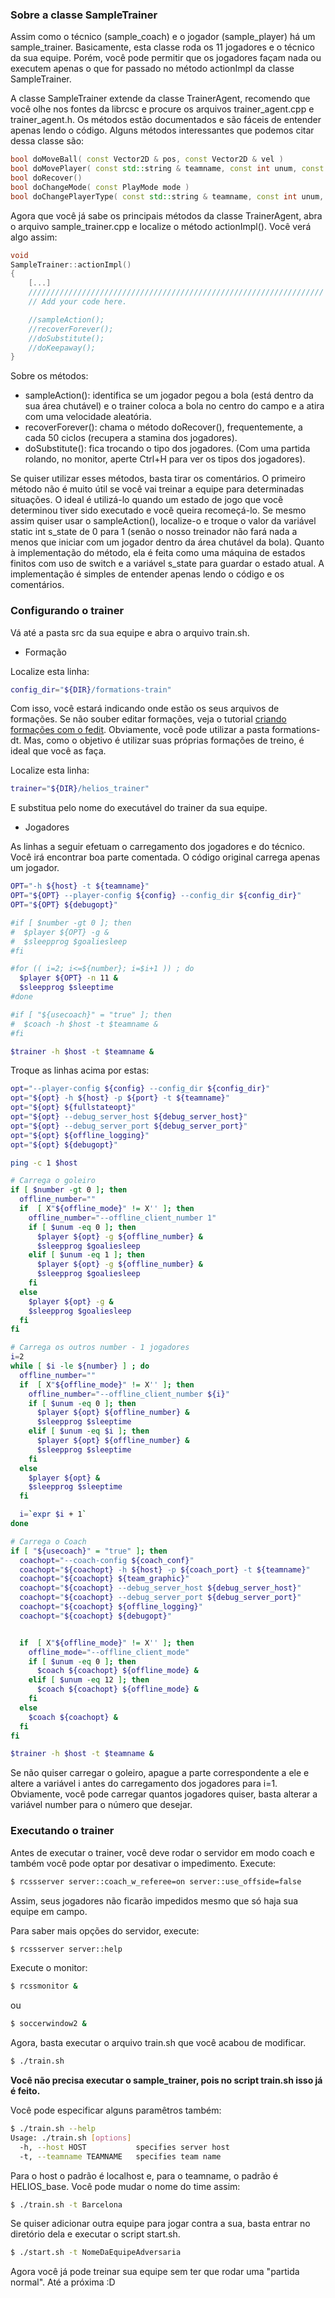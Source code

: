  

### Sobre a classe SampleTrainer

Assim como o técnico (sample_coach) e o jogador (sample_player) há um sample_trainer. Basicamente, esta classe roda os 11 jogadores e o técnico da sua equipe. Porém, você pode permitir que os jogadores façam nada ou executem apenas o que for passado no método actionImpl da classe SampleTrainer.

A classe SampleTrainer extende da classe TrainerAgent, recomendo que você olhe nos fontes da librcsc e procure os arquivos trainer_agent.cpp e trainer_agent.h. Os métodos estão documentados e são fáceis de entender apenas lendo o código. Alguns métodos interessantes que podemos citar dessa classe são:

```cpp
bool doMoveBall( const Vector2D & pos, const Vector2D & vel )
bool doMovePlayer( const std::string & teamname, const int unum, const Vector2D & pos )
bool doRecover()
bool doChangeMode( const PlayMode mode )
bool doChangePlayerType( const std::string & teamname, const int unum, const int type )
```

Agora que você já sabe os principais métodos da classe TrainerAgent, abra o arquivo sample_trainer.cpp e localize o método actionImpl(). Você verá algo assim:

```cpp
void
SampleTrainer::actionImpl()
{
    [...]
    //////////////////////////////////////////////////////////////////
    // Add your code here.

    //sampleAction();
    //recoverForever();
    //doSubstitute();
    //doKeepaway();
}
```

Sobre os métodos:
- sampleAction(): identifica se um jogador pegou a bola (está dentro da sua área chutável) e o trainer coloca a bola no centro do campo e a atira com uma velocidade aleatória.
- recoverForever(): chama o método doRecover(), frequentemente, a cada 50 ciclos (recupera a stamina dos jogadores).
- doSubstitute(): fica trocando o tipo dos jogadores. (Com uma partida rolando, no monitor, aperte Ctrl+H para ver os tipos dos jogadores).

Se quiser utilizar esses métodos, basta tirar os comentários. O primeiro método não é muito útil se você vai treinar a equipe para determinadas situações. O ideal é utilizá-lo quando um estado de jogo que você determinou tiver sido executado e você queira recomeçá-lo. 
Se mesmo assim quiser usar o sampleAction(), localize-o e troque o valor da variável static int s_state de 0 para 1 (senão o nosso treinador não fará nada a menos que iniciar com um jogador dentro da área chutável da bola).  Quanto à implementação do método, ela é feita como uma máquina de estados finitos com uso de switch e a variável s_state para guardar o estado atual. A implementação é simples de entender apenas lendo o código e os comentários. 

### Configurando o trainer

Vá até a pasta src da sua equipe e abra o arquivo train.sh.

- Formação

Localize esta linha:
```bash
config_dir="${DIR}/formations-train"
```

Com isso, você estará indicando onde estão os seus arquivos de formações. Se não souber editar formações, veja o tutorial [criando formações com o fedit](https://github.com/robocup2d/robocup2d/wiki/Criando-forma%C3%A7%C3%B5es-com-o-fedit).
Obviamente, você pode utilizar a pasta formations-dt. Mas, como o objetivo é utilizar suas próprias formações de treino, é ideal que você as faça.

Localize esta linha:
```bash
trainer="${DIR}/helios_trainer"
```
E substitua pelo nome do executável do trainer da sua equipe.

- Jogadores

As linhas a seguir efetuam o carregamento dos jogadores e do técnico. Você irá encontrar boa parte comentada. O código original carrega apenas um jogador.
```bash
OPT="-h ${host} -t ${teamname}"
OPT="${OPT} --player-config ${config} --config_dir ${config_dir}"
OPT="${OPT} ${debugopt}"

#if [ $number -gt 0 ]; then
#  $player ${OPT} -g &
#  $sleepprog $goaliesleep
#fi

#for (( i=2; i<=${number}; i=$i+1 )) ; do
  $player ${OPT} -n 11 &
  $sleepprog $sleeptime
#done

#if [ "${usecoach}" = "true" ]; then
#  $coach -h $host -t $teamname &
#fi

$trainer -h $host -t $teamname &
```
Troque as linhas acima por estas:

```bash
opt="--player-config ${config} --config_dir ${config_dir}"
opt="${opt} -h ${host} -p ${port} -t ${teamname}"
opt="${opt} ${fullstateopt}"
opt="${opt} --debug_server_host ${debug_server_host}"
opt="${opt} --debug_server_port ${debug_server_port}"
opt="${opt} ${offline_logging}"
opt="${opt} ${debugopt}"

ping -c 1 $host

# Carrega o goleiro
if [ $number -gt 0 ]; then
  offline_number=""
  if  [ X"${offline_mode}" != X'' ]; then
    offline_number="--offline_client_number 1"
    if [ $unum -eq 0 ]; then
      $player ${opt} -g ${offline_number} &
      $sleepprog $goaliesleep
    elif [ $unum -eq 1 ]; then
      $player ${opt} -g ${offline_number} &
      $sleepprog $goaliesleep
    fi
  else
    $player ${opt} -g &
    $sleepprog $goaliesleep
  fi
fi

# Carrega os outros number - 1 jogadores 
i=2
while [ $i -le ${number} ] ; do
  offline_number=""
  if  [ X"${offline_mode}" != X'' ]; then
    offline_number="--offline_client_number ${i}"
    if [ $unum -eq 0 ]; then
      $player ${opt} ${offline_number} &
      $sleepprog $sleeptime
    elif [ $unum -eq $i ]; then
      $player ${opt} ${offline_number} &
      $sleepprog $sleeptime
    fi
  else
    $player ${opt} &
    $sleepprog $sleeptime
  fi

  i=`expr $i + 1`
done

# Carrega o Coach 
if [ "${usecoach}" = "true" ]; then
  coachopt="--coach-config ${coach_conf}"
  coachopt="${coachopt} -h ${host} -p ${coach_port} -t ${teamname}"
  coachopt="${coachopt} ${team_graphic}"
  coachopt="${coachopt} --debug_server_host ${debug_server_host}"
  coachopt="${coachopt} --debug_server_port ${debug_server_port}"
  coachopt="${coachopt} ${offline_logging}"
  coachopt="${coachopt} ${debugopt}"


  if  [ X"${offline_mode}" != X'' ]; then
    offline_mode="--offline_client_mode"
    if [ $unum -eq 0 ]; then
      $coach ${coachopt} ${offline_mode} &
    elif [ $unum -eq 12 ]; then
      $coach ${coachopt} ${offline_mode} &
    fi
  else
    $coach ${coachopt} &
  fi
fi

$trainer -h $host -t $teamname &
```
Se não quiser carregar o goleiro, apague a parte correspondente a ele e altere a variável i antes do carregamento dos jogadores para i=1.
Obviamente, você pode carregar quantos jogadores quiser, basta alterar a variável number para o número que desejar.

### Executando o trainer

Antes de executar o trainer, você deve rodar o servidor em modo coach e também você pode optar por desativar o impedimento. Execute:
```bash
$ rcssserver server::coach_w_referee=on server::use_offside=false
```
Assim, seus jogadores não ficarão impedidos mesmo que só haja sua equipe em campo. 

Para saber mais opções do servidor, execute:
```bash
$ rcssserver server::help
```

Execute o monitor:
```bash
$ rcssmonitor &
```
ou
```bash
$ soccerwindow2 & 
```
Agora, basta executar o arquivo train.sh que você acabou de modificar.
```bash
$ ./train.sh
```
**Você não precisa executar o sample_trainer, pois no script train.sh isso já é feito.**

Você pode especificar alguns paramêtros também:
```bash
$ ./train.sh --help
Usage: ./train.sh [options]
  -h, --host HOST           specifies server host
  -t, --teamname TEAMNAME   specifies team name
```
Para o host o padrão é localhost e, para o teamname, o padrão é HELIOS_base. Você pode mudar o nome do time assim:
```bash
$ ./train.sh -t Barcelona
```
Se quiser adicionar outra equipe para jogar contra a sua, basta entrar no diretório dela e executar o script start.sh.
```bash
$ ./start.sh -t NomeDaEquipeAdversaria
```

Agora você já pode treinar sua equipe sem ter que rodar uma "partida normal". Até a próxima :D
